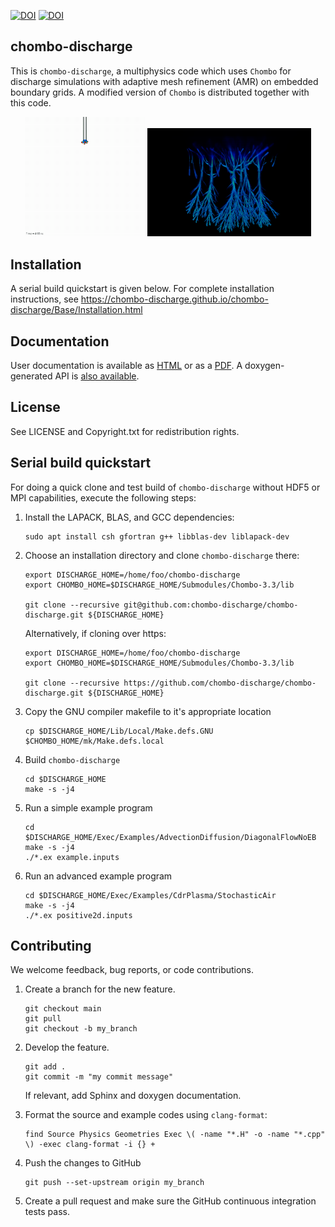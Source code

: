 [![DOI](https://joss.theoj.org/papers/10.21105/joss.05335/status.svg)](https://doi.org/10.21105/joss.05335)
[![DOI](https://zenodo.org/badge/355565674.svg)](https://zenodo.org/badge/latestdoi/355565674)

chombo-discharge
----------------

This is ``chombo-discharge``, a multiphysics code which uses ``Chombo`` for discharge simulations with adaptive mesh refinement (AMR) on embedded boundary grids.
A modified version of ``Chombo`` is distributed together with this code.

<p align="center">
   <img src="./Docs/Sphinx/source/_static/figures/BranchingAir.gif" width="38%">
   <img src="./Exec/Examples/CdrPlasma/Sprite/sprite3d.png" width="52%">
</p align="center">

Installation
------------

A serial build quickstart is given below. 
For complete installation instructions, see https://chombo-discharge.github.io/chombo-discharge/Base/Installation.html


Documentation
-------------

User documentation is available as [HTML](https://chombo-discharge.github.io/chombo-discharge/) or as a [PDF](https://github.com/chombo-discharge/chombo-discharge/raw/gh-pages/chombo-discharge.pdf).
A doxygen-generated API is [also available](https://chombo-discharge.github.io/chombo-discharge/doxygen/html/index.html).

License
-------

See LICENSE and Copyright.txt for redistribution rights.


Serial build quickstart
-----------------------

For doing a quick clone and test build of ``chombo-discharge`` without HDF5 or MPI capabilities, execute the following steps:

1. Install the LAPACK, BLAS, and GCC dependencies:

   ```
   sudo apt install csh gfortran g++ libblas-dev liblapack-dev
   ```
   
2. Choose an installation directory and clone ``chombo-discharge`` there:

   ```
   export DISCHARGE_HOME=/home/foo/chombo-discharge		
   export CHOMBO_HOME=$DISCHARGE_HOME/Submodules/Chombo-3.3/lib
		
   git clone --recursive git@github.com:chombo-discharge/chombo-discharge.git ${DISCHARGE_HOME}   
   ```

   Alternatively, if cloning over https:

   ```
   export DISCHARGE_HOME=/home/foo/chombo-discharge		
   export CHOMBO_HOME=$DISCHARGE_HOME/Submodules/Chombo-3.3/lib
		
   git clone --recursive https://github.com/chombo-discharge/chombo-discharge.git ${DISCHARGE_HOME}   
   ```

3. Copy the GNU compiler makefile to it's appropriate location

   ```
   cp $DISCHARGE_HOME/Lib/Local/Make.defs.GNU $CHOMBO_HOME/mk/Make.defs.local
   ```

4. Build ``chombo-discharge``

   ```
   cd $DISCHARGE_HOME
   make -s -j4
   ```

5. Run a simple example program

   ```
   cd $DISCHARGE_HOME/Exec/Examples/AdvectionDiffusion/DiagonalFlowNoEB
   make -s -j4
   ./*.ex example.inputs
   ```

6. Run an advanced example program

   ```
   cd $DISCHARGE_HOME/Exec/Examples/CdrPlasma/StochasticAir
   make -s -j4
   ./*.ex positive2d.inputs
   ```		

Contributing
------------

We welcome feedback, bug reports, or code contributions.

1. Create a branch for the new feature.

   ```
   git checkout main
   git pull
   git checkout -b my_branch
   ```
   
2. Develop the feature.

   ```
   git add .
   git commit -m "my commit message"
   ```

   If relevant, add Sphinx and doxygen documentation.
   
3. Format the source and example codes using ```clang-format```:

   ```
   find Source Physics Geometries Exec \( -name "*.H" -o -name "*.cpp" \) -exec clang-format -i {} +
   ```
   
4. Push the changes to GitHub

   ```
   git push --set-upstream origin my_branch
   ```
   
5. Create a pull request and make sure the GitHub continuous integration tests pass.
